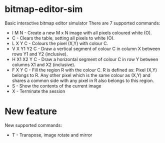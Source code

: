 # bitmap-editor-sim
Basic interactive bitmap editor simulator
There are 7 supported commands:

*  I M N - Create a new M x N image with all pixels coloured white (O).
*  C - Clears the table, setting all pixels to white (O).
*  L X Y C - Colours the pixel (X,Y) with colour C.
*  V X Y1 Y2 C - Draw a vertical segment of colour C in column X between rows Y1 and Y2 (inclusive).
*  H X1 X2 Y C - Draw a horizontal segment of colour C in row Y between columns X1 and X2 (inclusive).
*  F X Y C - Fill the region R with the colour C. R is defined as: Pixel (X,Y) belongs to R. Any other pixel which is the same colour as (X,Y) and shares a common side with any pixel in R also belongs to this region.
*  S - Show the contents of the current image
*  X - Terminate the session

# New feature

New supported commands:

* T - Transpose, image rotate and mirror
